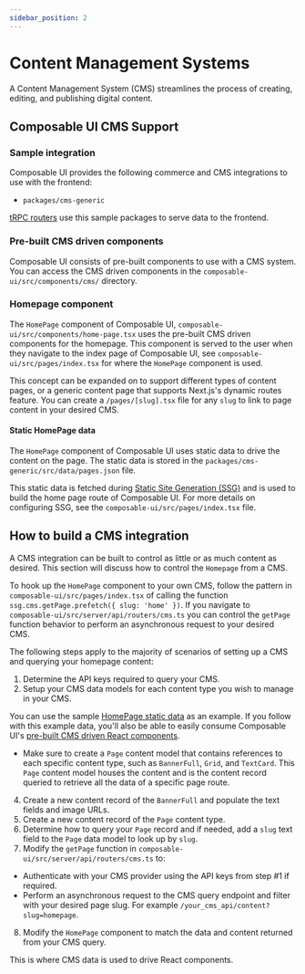 ```yaml
---
sidebar_position: 2
---
```


# Content Management Systems

A Content Management System (CMS) streamlines the process of creating, editing, and publishing digital content.

## Composable UI CMS Support

### Sample integration

Composable UI provides the following commerce and CMS integrations to use with the frontend:

- `packages/cms-generic`

[tRPC routers](https://trpc.io/docs/server/routers) use this sample packages to serve data to the frontend.

### Pre-built CMS driven components

Composable UI consists of pre-built components to use with a CMS system. You can access the CMS driven components in the `composable-ui/src/components/cms/` directory.

### Homepage component

The `HomePage` component of Composable UI, `composable-ui/src/components/home-page.tsx` uses the pre-built CMS driven components for the homepage. This component is served to the user when they navigate to the index page of Composable UI, see `composable-ui/src/pages/index.tsx` for where the `HomePage` component is used.

This concept can be expanded on to support different types of content pages, or a generic content page that supports Next.js's dynamic routes feature. You can create a `/pages/[slug].tsx` file for any `slug` to link to page content in your desired CMS.

#### Static HomePage data

The `HomePage` component of Composable UI uses static data to drive the content on the page. The static data is stored in the `packages/cms-generic/src/data/pages.json` file.

This static data is fetched during [Static Site Generation (SSG)](https://nextjs.org/docs/basic-features/data-fetching/get-static-props) and is used to build the home page route of Composable UI. For more details on configuring SSG, see the `composable-ui/src/pages/index.tsx` file.

## How to build a CMS integration

A CMS integration can be built to control as little or as much content as desired. This section will discuss how to control the `Homepage` from a CMS.

To hook up the `HomePage` component to your own CMS, follow the pattern in `composable-ui/src/pages/index.tsx` of calling the function `ssg.cms.getPage.prefetch({ slug: 'home' })`. If you navigate to `composable-ui/src/server/api/routers/cms.ts` you can control the `getPage` function behavior to perform an asynchronous request to your desired CMS.

The following steps apply to the majority of scenarios of setting up a CMS and querying your homepage content:

1. Determine the API keys required to query your CMS.
2. Setup your CMS data models for each content type you wish to manage in your CMS.

  You can use the sample [HomePage static data](#static-homepage-data) as an example. If you follow with this example data, you'll also be able to easily consume Composable UI's [pre-built CMS driven React components](#pre-built-cms-driven-components).

-  Make sure to create a `Page` content model that contains references to each specific content type, such as `BannerFull`, `Grid`, and `TextCard`. This `Page` content model houses the content and is the content record queried to retrieve all the data of a specific page route.

4. Create a new content record of the `BannerFull` and populate the text fields and image URLs.
5. Create a new content record of the `Page` content type.
6. Determine how to query your `Page` record and if needed, add a `slug` text field to the `Page` data model to look up by `slug`.
7. Modify the `getPage` function in `composable-ui/src/server/api/routers/cms.ts` to:

-  Authenticate with your CMS provider using the API keys from step #1 if required.
-  Perform an asynchronous request to the CMS query endpoint and filter with your desired page slug. For example `/your_cms_api/content?slug=homepage`.

8. Modify the `HomePage` component to match the data and content returned from your CMS query.

  This is where CMS data is used to drive React components.
